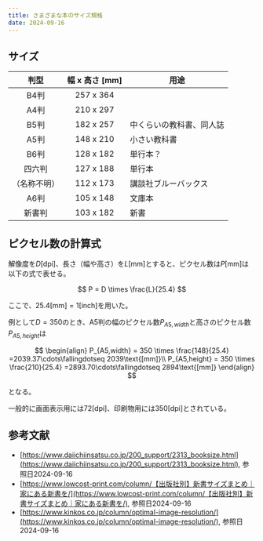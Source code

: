 ```yaml
---
title: さまざまな本のサイズ規格
date: 2024-09-16
---
```


## サイズ
<table>
    <thead>
        <tr>
            <th style="text-align: center;">判型</th>
            <th style="text-align: center;">幅 x 高さ [mm]</th>
            <th style="text-align: center;">用途</th>
        </tr>
    </thead>
    <tbody>
        <tr>
            <td style="text-align: center;">B4判</td>
            <td style="text-align: center;">257 x 364</td>
            <td></td>
        </tr>
        <tr>
            <td style="text-align: center;">A4判</td>
            <td style="text-align: center;">210 x 297</td>
            <td></td>
        </tr>
        <tr>
            <td style="text-align: center;">B5判</td>
            <td style="text-align: center;">182 x 257</td>
            <td>中くらいの教科書、同人誌</td>
        </tr>
        <tr>
            <td style="text-align: center;">A5判</td>
            <td style="text-align: center;">148 x 210</td>
            <td>小さい教科書</td>
        </tr>
        <tr>
            <td style="text-align: center;">B6判</td>
            <td style="text-align: center;">128 x 182</td>
            <td>単行本？</td>
        </tr>
        <tr>
            <td style="text-align: center;">四六判</td>
            <td style="text-align: center;">127 x 188</td>
            <td>単行本</td>
        </tr>
        <tr>
            <td style="text-align: center;">（名称不明）</td>
            <td style="text-align: center;">112 x 173</td>
            <td>講談社ブルーバックス</td>
        </tr>
        <tr>
            <td style="text-align: center;">A6判</td>
            <td style="text-align: center;">105 x 148</td>
            <td>文庫本</td>
        </tr>
        <tr>
            <td style="text-align: center;">新書判</td>
            <td style="text-align: center;">103 x 182</td>
            <td>新書</td>
        </tr>
    </tbody>
</table>


## ピクセル数の計算式
解像度を$D\text{[dpi]}$、長さ（幅や高さ）を$L\text{[mm]}$とすると、ピクセル数は$P\text{[mm]}$は以下の式で表せる。

$$ P = D \times \frac{L}{25.4} $$

ここで、$25.4\text{[mm]} = 1\text{[inch]}$を用いた。

例として$D=350$のとき、A5判の幅のピクセル数$P_{A5,width}$と高さのピクセル数$P_{A5,height}$は

$$
\begin{align}
P_{A5,width} = 350 \times \frac{148}{25.4} =2039.37\cdots\fallingdotseq 2039\text{[mm]}\\
P_{A5,height} = 350 \times \frac{210}{25.4} =2893.70\cdots\fallingdotseq 2894\text{[mm]}
\end{align}
$$

となる。

一般的に画面表示用には$72\text{[dpi]}$、印刷物用には$350\text{[dpi]}$とされている。
## 参考文献
- [https://www.daiichiinsatsu.co.jp/200_support/2313_booksize.html](https://www.daiichiinsatsu.co.jp/200_support/2313_booksize.html), 参照日2024-09-16
- [https://www.lowcost-print.com/column/【出版社別】新書サイズまとめ｜家にある新書を/](https://www.lowcost-print.com/column/【出版社別】新書サイズまとめ｜家にある新書を/), 参照日2024-09-16
- [https://www.kinkos.co.jp/column/optimal-image-resolution/](https://www.kinkos.co.jp/column/optimal-image-resolution/), 参照日2024-09-16
